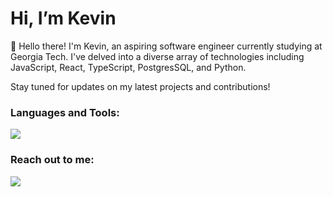 # Hi, I’m Kevin

👋 Hello there! I'm Kevin, an aspiring software engineer currently studying at Georgia Tech. I've delved into a diverse array of technologies including JavaScript, React, TypeScript, PostgresSQL, and Python.

Stay tuned for updates on my latest projects and contributions!


<!--- <br><br><br><br><br> --->

<h3 align="left">Languages and Tools:</h3>

<p align="left">
  <a href="https://skillicons.dev">
    <img src="https://skillicons.dev/icons?i=typescript,js,react,nodejs,python,postgresql,git,html,css" />
  </a>
</p>

<h3 align="left">Reach out to me:</h3>
<p align="left">
<a href="https://www.linkedin.com/in/kevin-kou-699488223/" target="blank"><img src="https://skillicons.dev/icons?i=linkedin" /></a>
</p>
